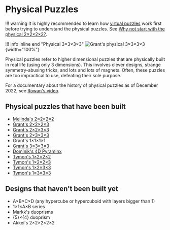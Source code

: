 # Physical Puzzles

!!! warning
    It is highly recommended to learn how [virtual puzzles](/puzzles/index.md) work first before trying to understand the physical puzzles. See [Why not start with the physical 2×2×2×2?](/faq.md#why-not-start-with-the-physical-2222).

!!! info inline end "Physical 3×3×3×3"
    ![Grant's physical 3×3×3×3](https://assets.hypercubing.xyz/img/phys/grant_3x3x3x3_render.png){width="100%"}

Physical puzzles refer to higher dimensional puzzles that are physically built in real life (using only 3 dimensions). This involves clever designs, strange symmetry-abusing tricks, and lots and lots of magnets. Often, these puzzles are too impractical to use, defeating their sole purpose.

For a documentary about the history of physical puzzles as of December 2022, see [Rowan's video](https://www.youtube.com/watch?v=QTc-rG-nunA).

## Physical puzzles that have been built

- [Melinda's 2×2×2×2](/puzzles/physical/2x2x2x2/index.md)
- [Grant's 2×2×2×3](/puzzles/physical/2x2x2x3.md)
- [Grant's 2×2×3×3](/puzzles/physical/2x2x3x3.md)
- [Grant's 2×3×3×3](/puzzles/physical/2x3x3x3.md)
- Grant's 1×1×1×1
- [Grant's 3×3×3×3](/puzzles/physical/3x3x3x3.md)
- [Dominik's 4D Pyraminx](/puzzles/physical/4d-pyraminx.md)
- [Tymon's 1×2×2×2](/puzzles/physical/1x2x2x2.md)
- [Tymon's 1×2×2×3](/puzzles/physical/1x2x2x3.md)
- [Tymon's 1×2×3×3](/puzzles/physical/1x2x3x3.md)
- [Tymon's 1×3×3×3](/puzzles/physical/1x3x3x3.md)

## Designs that haven't been built yet

- A×B×C×D (any hypercube or hypercuboid with layers bigger than 1)
- 1×1×A×B series
- Markk's duoprisms
- {5}×{4} duoprism
- Akkei's 2×2×2×2×2
